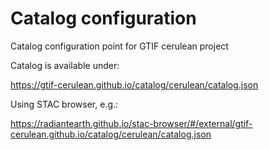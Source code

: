 # Catalog configuration
Catalog configuration point for GTIF cerulean project

Catalog is available under:

https://gtif-cerulean.github.io/catalog/cerulean/catalog.json

Using STAC browser, e.g.:
 
https://radiantearth.github.io/stac-browser/#/external/gtif-cerulean.github.io/catalog/cerulean/catalog.json
